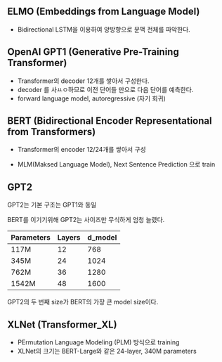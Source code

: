 ## ELMO (Embeddings from Language Model)

* Bidirectional LSTM을 이용하여 양방향으로 문맥 전체를 파악한다.



## OpenAI GPT1 (Generative Pre-Training Transformer)

* Transformer의 decoder 12개를 쌓아서 구성한다.
* decoder 를 사ㅛㅇ하므로 이전 단어들 만으로 다음 단어를 예측한다.
* forward  language model, autoregressive (자기 회귀)



## BERT (Bidirectional Encoder Representational from Transformers)

* Transformer의 encoder 12/24개를 쌓아서 구성

* MLM(Maksed Language Model), Next Sentence Prediction 으로 train





## GPT2

GPT2는 기본 구조는 GPT1와 동일

BERT를 이기기위해 GPT2는 사이즈만 무식하게 엄청 늘렸다. 

| Parameters | Layers | d_model |
| ---------- | ------ | ------- |
| 117M       | 12     | 768     |
| 345M       | 24     | 1024    |
| 762M       | 36     | 1280    |
| 1542M      | 48     | 1600    |

GPT2의 두 번째 size가 BERT의 가장 큰 model size이다.





## XLNet (Transformer_XL)

* PErmutation Language Modeling (PLM) 방식으로 training
* XLNet의 크기는 BERT-Large와 같은 24-layer, 340M parameters


